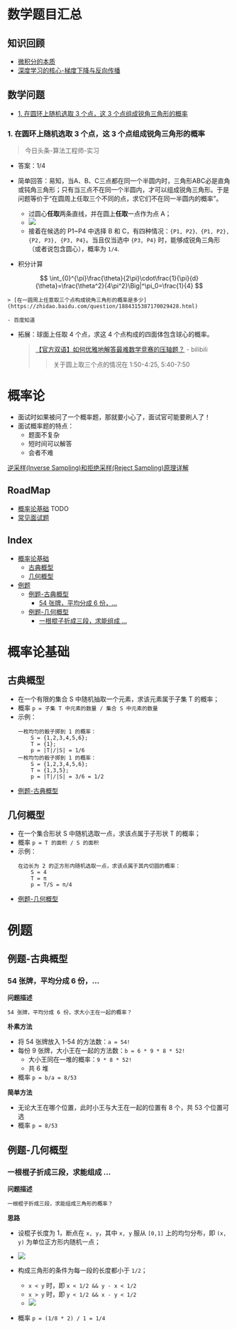 # 数学题目汇总


**知识回顾**
---
- [微积分的本质](./微积分的本质.md)
- [深度学习的核心-梯度下降与反向传播](./深度学习的核心.md)

**数学问题**
---
<!-- TOC -->

- [1. 在圆环上随机选取 3 个点，这 3 个点组成锐角三角形的概率](#1-在圆环上随机选取-3-个点这-3-个点组成锐角三角形的概率)

<!-- /TOC -->


### 1. 在圆环上随机选取 3 个点，这 3 个点组成锐角三角形的概率
> 今日头条-算法工程师-实习

- 答案：1/4

- 简单回答：易知，当A、B、C三点都在同一个半圆内时，三角形ABC必是直角或钝角三角形；只有当三点不在同一个半圆内，才可以组成锐角三角形。于是问题等价于“在圆周上任取三个不同的点，求它们不在同一半圆内的概率”。
    - 过圆心**任取**两条直线，并在圆上**任取**一点作为点 A；
    - ![](https://github.com/imhuay/Algorithm_Interview_Notes-Chinese/raw/master/_assets/TIM%E6%88%AA%E5%9B%BE20181018151502.png)
    - 接着在候选的 P1~P4 中选择 B 和 C，有四种情况：`{P1, P2}、{P1, P2}, {P2, P3}, {P3, P4}`。当且仅当选中 `{P3, P4}` 时，能够成锐角三角形（或者说包含圆心），概率为 `1/4`.

- 积分计算

$$
\int_{0}^{\pi}\frac{\theta}{2\pi}\cdot\frac{1}{\pi}{d}{\theta}=\frac{\theta^2}{4\pi^2}\Big|^\pi_0=\frac{1}{4}
$$

    > [在一圆周上任意取三个点构成锐角三角形的概率是多少](https://zhidao.baidu.com/question/1884315387170029428.html)
    
    - 百度知道 

- 拓展：球面上任取 4 个点，求这 4 个点构成的四面体包含球心的概率。
    > [【官方双语】如何优雅地解答最难数学竞赛的压轴题？](https://www.bilibili.com/video/av17275211) - bilibili 
    >> 关于圆上取三个点的情况在 1:50-4:25, 5:40-7:50



概率论
===
- 面试时如果被问了一个概率题，那就要小心了，面试官可能要刷人了！
- 面试概率题的特点：
    - 题面不复杂
    - 短时间可以解答
    - 会者不难

[逆采样(Inverse Sampling)和拒绝采样(Reject Sampling)原理详解](https://blog.csdn.net/anshuai_aw1/article/details/84840446)

RoadMap
---
- [概率论基础](#概率论基础) TODO
- [常见面试题](#常见面试题)

Index
---
<!-- TOC -->

- [概率论基础](#概率论基础)
    - [古典概型](#古典概型)
    - [几何概型](#几何概型)
- [例题](#例题)
    - [例题-古典概型](#例题-古典概型)
        - [54 张牌，平均分成 6 份，...](#54-张牌平均分成-6-份)
    - [例题-几何概型](#例题-几何概型)
        - [一根棍子折成三段，求能组成 ...](#一根棍子折成三段求能组成-)

<!-- /TOC -->

# 概率论基础

## 古典概型
- 在一个有限的集合 S 中随机抽取一个元素，求该元素属于子集 T 的概率；
- 概率 `p = 子集 T 中元素的数量 / 集合 S 中元素的数量`
- 示例：
    ```
    一枚均匀的骰子掷到 1 的概率：
        S = {1,2,3,4,5,6}; 
        T = {1}; 
        p = |T|/|S| = 1/6
    一枚均匀的骰子掷到 1 的概率：
        S = {1,2,3,4,5,6}; 
        T = {1,3,5}; 
        p = |T|/|S| = 3/6 = 1/2
    ```
- [例题-古典概型](#例题-古典概型)

## 几何概型
- 在一个集合形状 S 中随机选取一点，求该点属于子形状 T 的概率；
- 概率 `p = T 的面积 / S 的面积`
- 示例：
    ```
    在边长为 2 的正方形内随机选取一点，求该点属于其内切圆的概率：
        S = 4
        T = π
        p = T/S = π/4
    ```
- [例题-几何概型](#例题-几何概型)

# 例题

## 例题-古典概型

### 54 张牌，平均分成 6 份，...

**问题描述**
```
54 张牌，平均分成 6 份，求大小王在一起的概率？
```

**朴素方法**
- 将 54 张牌放入 1-54 的方法数：`a = 54!`
- 每份 9 张牌，大小王在一起的方法数：`b = 6 * 9 * 8 * 52!`
    - 大小王同在一堆的概率：`9 * 8 * 52!`
    - 共 6 堆
- 概率 `p = b/a = 8/53`

**简单方法**
- 无论大王在哪个位置，此时小王与大王在一起的位置有 8 个，共 53 个位置可选
- 概率 `p = 8/53`


## 例题-几何概型

### 一根棍子折成三段，求能组成 ...

**问题描述**
```
一根棍子折成三段，求能组成三角形的概率？
```

**思路**
- 设棍子长度为 1，断点在 `x, y`，其中 `x, y` 服从 `[0,1]` 上的均匀分布，即 `(x, y)` 为单位正方形内随机一点；
- ![](https://github.com/imhuay/Algorithm_Interview_Notes-Chinese/raw/master/_assets/TIM%E6%88%AA%E5%9B%BE20181018151502.png)

- 构成三角形的条件为每一段的长度都小于 `1/2`；
    - `x < y` 时，即 `x < 1/2 && y - x < 1/2`
    - `x > y` 时，即 `y < 1/2 && x - y < 1/2`
    - ![](https://github.com/imhuay/Algorithm_Interview_Notes-Chinese/raw/master/_assets/TIM截图20181001142653.png)

- 概率 `p = (1/8 * 2) / 1 = 1/4`




